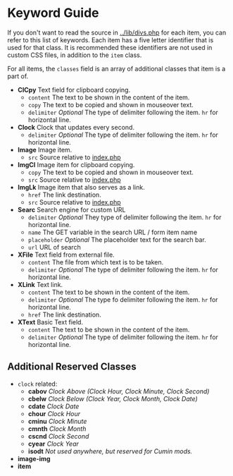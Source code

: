 # Keyword Guide

If you don't want to read the source in [../lib/divs.php](../lib/divs.php) for each item, you can
refer to this list of keywords. Each item has a five letter identifier that is used for that class.
It is recommended these identifiers are not used in custom CSS files, in addition to the `item`
class.

For all items, the `classes` field is an array of additional classes that item is a part of.

- **ClCpy** Text field for clipboard copying.
  - `content` The text to be shown in the content of the item.
  - `copy` The text to be copied and shown in mouseover text.
  - `delimiter` *Optional* The type of delimiter following the item. `hr` for horizontal line.
- **Clock** Clock that updates every second.
  - `delimiter` *Optional* The type of delimiter following the item. `hr` for horizontal line.
- **Image** Image item.
  - `src` Source relative to [index.php](../index.php)
- **ImgCl** Image item for clipboard copying.
  - `copy` The text to be copied and shown in mouseover text.
  - `src` Source relative to [index.php](../index.php)
- **ImgLk** Image item that also serves as a link.
  - `href` The link destination.
  - `src` Source relative to [index.php](../index.php)
- **Searc** Search engine for custom URL
  - `delimiter` *Optional* They type of delimiter following the item. `hr` for horizontal line.
  - `name` The GET variable in the search URL / form item name
  - `placeholder` *Optional* The placeholder text for the search bar.
  - `url` URL of search
- **XFile** Text field from external file.
  - `content` The file from which text is to be taken.
  - `delimiter` *Optional* The type of delimiter following the item. `hr` for horizontal line.
- **XLink** Text link.
  - `content` The text to be shown in the content of the item.
  - `delimiter` *Optional* The type fo delimiter following the item. `hr` for horizontal line.
  - `href` The link destination.
- **XText** Basic Text field.
  - `content` The text to be shown in the content of the item.
  - `delimiter` *Optional* The type of delimiter following the item. `hr` for horizontal line.

## Additional Reserved Classes

- `clock` related:
  - **cabov** *Clock Above (Clock Hour, Clock Minute, Clock Second)*
  - **cbelw** *Clock Below (Clock Year, Clock Month, Clock Date)*
  - **cdate** *Clock Date*
  - **chour** *Clock Hour*
  - **cminu** *Clock Minute*
  - **cmnth** *Clock Month*
  - **cscnd** *Clock Second*
  - **cyear** *Clock Year*
  - **isodt** *Not used anywhere, but reserved for Cumin mods.*
- **image-img**
- **item**
